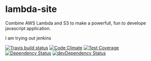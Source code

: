 # lambda-site

Combine AWS Lambda and S3 to make a powerfull, fun to develope javascript application.

I am trying out jenkins

[![Travis build status](http://img.shields.io/travis/justengland/lambda-site.svg?style=flat)](https://travis-ci.org/justengland/lambda-site)
[![Code Climate](https://codeclimate.com/github/justengland/lambda-site/badges/gpa.svg)](https://codeclimate.com/github/justengland/lambda-site)
[![Test Coverage](https://codeclimate.com/github/justengland/lambda-site/badges/coverage.svg)](https://codeclimate.com/github/justengland/lambda-site)
[![Dependency Status](https://david-dm.org/justengland/lambda-site.svg)](https://david-dm.org/justengland/lambda-site)
[![devDependency Status](https://david-dm.org/justengland/lambda-site/dev-status.svg)](https://david-dm.org/justengland/lambda-site#info=devDependencies)

